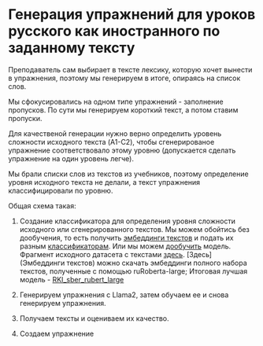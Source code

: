 # Генерация упражнений для уроков русского как иностранного по заданному тексту
Преподаватель сам выбирает в тексте лексику, которую хочет вынести в упражнения, поэтому мы генерируем в итоге, опираясь на список слов.

Мы сфокусировались на одном типе упражнений - заполнение пропусков. По сути мы генерируем короткий текст, а потом ставим пропуски.

Для качественой генерации нужно верно определить уровень сложности исходного текста (A1-C2), чтобы сгенерированое упражнение соответствовало этому уровню (допускается сделать упражнение на один уровень легче).

Мы брали списки слов из текстов из учебников, поэтому определение уровня исходного текста не делали, а текст упражнения классифицировали по уровню.

Общая схема такая:
1. Создание классификатора для определения уровня сложности исходного или сгенерированного текстов.
   Мы можем обойтись без дообучения, то есть получить [эмбеддинги текстов](https://github.com/mannazhuk/exercise_generation/blob/ae84a0ea421ecb46a0ec0436e109928be31298bc/%D0%9F%D0%BE%D0%BB%D1%83%D1%87%D0%B5%D0%BD%D0%B8%D0%B5%20%D1%8D%D0%BC%D0%B1%D0%B5%D0%B4%D0%B4%D0%B8%D0%BD%D0%B3%D0%BE%D0%B2%20%D0%BD%D0%B0_%D0%BF%D1%80%D0%B8%D0%BC%D0%B5%D1%80%D0%B5%20TinyBert.ipynb) и подать их разным [классификаторам](Классификаторы_sberbank_airuBert_large.ipynb).
   Или мы можем [дообучить](Bert_for_sequence_classification.ipynb) модель.
   Фрагмент исходного датасета с текстами [здесь](https://github.com/mannazhuk/exercise_generation/blob/bc1d860a37b01c53ed49889302d37da0a6c1b425/RuFoLa_corpus.csv).
   [Здесь](Эмбеддинги текстов) можно скачать эмбеддинги полного набора текстов, полученные с помощью ruRoberta-large;
   Итоговая лучшая модель - [RKI_sber_rubert_large](Модель-классификатор)

3. Генерируем упражнения с Llama2, затем обучаем ее и снова генерируем упражнения.

4. Получаем тексты и оцениваем их качество.

5. Создаем упражнение
